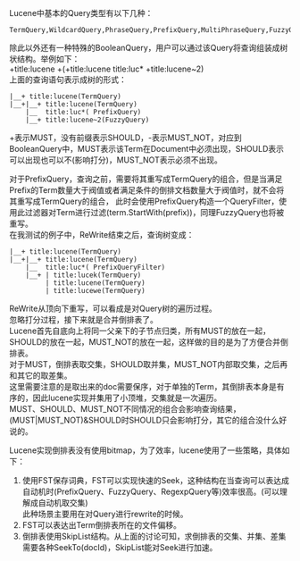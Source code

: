 Lucene中基本的Query类型有以下几种：
```
TermQuery,WildcardQuery,PhraseQuery,PrefixQuery,MultiPhraseQuery,FuzzyQuery,RegexpQuery,TermRangeQuery,NumericRangeQuery,ConstantScoreQuery,DisjunctionMaxQuery,MatchAllDocsQuery
```
除此以外还有一种特殊的BooleanQuery，用户可以通过该Query将查询组装成树状结构。举例如下：<br/>
+title:lucene +(+title:lucene title:luc* +title:lucene~2)<br/>
上面的查询语句表示成树的形式：<br/>
```
|__+ title:lucene(TermQuery)
|__+|__+ title:lucene(TermQuery)
    |__  title:luc*( PrefixQuery)
    |__+ title:lucene~2(FuzzyQuery)
```
+表示MUST，没有前缀表示SHOULD，-表示MUST_NOT，对应到BooleanQuery中，MUST表示该Term在Document中必须出现，SHOULD表示可以出现也可以不(影响打分)，MUST_NOT表示必须不出现。

对于PrefixQuery，查询之前，需要将其重写成TermQuery的组合，但是当满足Prefix的Term数量大于阀值或者满足条件的倒排文档数量大于阀值时，就不会将其重写成TermQuery的组合，
此时会使用PrefixQuery构造一个QueryFilter，使用此过滤器对Term进行过滤(term.StartWith(prefix))，同理FuzzyQuery也将被重写。<br/>
在我测试的例子中，ReWrite结束之后，查询树变成：
```
|__+ title:lucene(TermQuery)
|__+|__+ title:lucene(TermQuery)
    |__  title:luc*( PrefixQueryFilter) 
    |__+ | title:lucek(TermQuery)
         | title:lucene(TermQuery)
         | title:lucewe(TermQuery)
```
ReWrite从顶向下重写，可以看成是对Query树的遍历过程。<br/>
忽略打分过程，接下来就是合并倒排表了。<br/>
Lucene首先自底向上将同一父亲下的子节点归类，所有MUST的放在一起，SHOULD的放在一起，MUST_NOT的放在一起，这样做的目的是为了方便合并倒排表。<br/>
对于MUST，倒排表取交集，SHOULD取并集，MUST_NOT内部取交集，之后再和其它的取差集。<br/>
这里需要注意的是取出来的doc需要保序，对于单独的Term，其倒排表本身是有序的，因此lucene实现并集用了小顶堆，交集就是一次遍历。<br/>
MUST、SHOULD、MUST_NOT不同情况的组合会影响查询结果，(MUST|MUST_NOT)&SHOULD时SHOULD只会影响打分，其它的组合没什么好说的。<br/>

Lucene实现倒排表没有使用bitmap，为了效率，lucene使用了一些策略，具体如下：<br/>
1.	使用FST保存词典，FST可以实现快速的Seek，这种结构在当查询可以表达成自动机时(PrefixQuery、FuzzyQuery、RegexpQuery等)效率很高。(可以理解成自动机取交集)<br/>
此种场景主要用在对Query进行rewrite的时候。<br/>
2.	FST可以表达出Term倒排表所在的文件偏移。<br/>
3.	倒排表使用SkipList结构。从上面的讨论可知，求倒排表的交集、并集、差集需要各种SeekTo(docId)，SkipList能对Seek进行加速。<br/>

